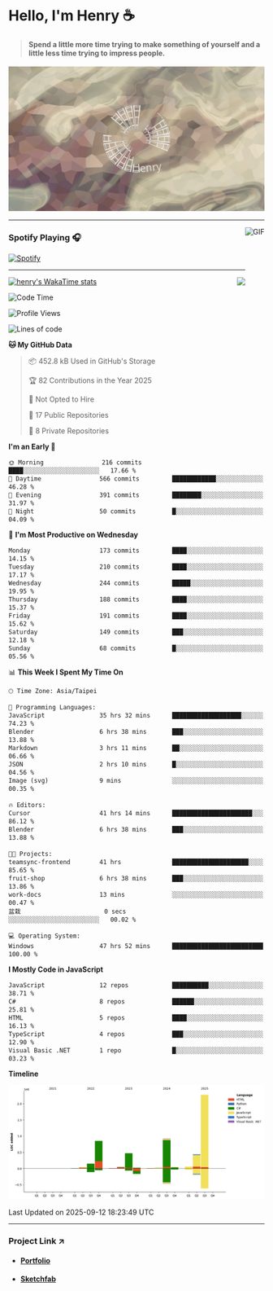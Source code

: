 # Hello, I'm Henry :coffee:

> #### Spend a little more time trying to make something of yourself and a little less time trying to impress people.
 
![](./images/cover.jpg)

---

<img align="right" alt="GIF" height="170px" src="https://media.giphy.com/media/J5B1Y8QZnzXXbLQIBu/giphy.gif" />

### Spotify Playing 🎧

[![Spotify](https://spotify-recently-played-beta.vercel.app/api/spotify)](https://open.spotify.com/user/31uznrpamxhroyd2bt7xchxgnhce)

---

<img align="right" src="https://github-readme-stats.vercel.app/api/top-langs/?username=henry5720&theme=tokyonight&hide_title=false" />

[![henry's WakaTime stats](https://github-readme-stats.vercel.app/api/wakatime?username=@henry5720&layout=compact)](https://github.com/anuraghazra/github-readme-stats)

<!--START_SECTION:waka-->
![Code Time](http://img.shields.io/badge/Code%20Time-424%20hrs%2035%20mins-blue)

![Profile Views](http://img.shields.io/badge/Profile%20Views-2-blue)

![Lines of code](https://img.shields.io/badge/From%20Hello%20World%20I%27ve%20Written-5.4%20million%20lines%20of%20code-blue)

**🐱 My GitHub Data** 

> 📦 452.8 kB Used in GitHub's Storage 
 > 
> 🏆 82 Contributions in the Year 2025
 > 
> 🚫 Not Opted to Hire
 > 
> 📜 17 Public Repositories 
 > 
> 🔑 8 Private Repositories 
 > 
**I'm an Early 🐤** 

```text
🌞 Morning                216 commits         ████░░░░░░░░░░░░░░░░░░░░░   17.66 % 
🌆 Daytime                566 commits         ████████████░░░░░░░░░░░░░   46.28 % 
🌃 Evening                391 commits         ████████░░░░░░░░░░░░░░░░░   31.97 % 
🌙 Night                  50 commits          █░░░░░░░░░░░░░░░░░░░░░░░░   04.09 % 
```
📅 **I'm Most Productive on Wednesday** 

```text
Monday                   173 commits         ████░░░░░░░░░░░░░░░░░░░░░   14.15 % 
Tuesday                  210 commits         ████░░░░░░░░░░░░░░░░░░░░░   17.17 % 
Wednesday                244 commits         █████░░░░░░░░░░░░░░░░░░░░   19.95 % 
Thursday                 188 commits         ████░░░░░░░░░░░░░░░░░░░░░   15.37 % 
Friday                   191 commits         ████░░░░░░░░░░░░░░░░░░░░░   15.62 % 
Saturday                 149 commits         ███░░░░░░░░░░░░░░░░░░░░░░   12.18 % 
Sunday                   68 commits          █░░░░░░░░░░░░░░░░░░░░░░░░   05.56 % 
```


📊 **This Week I Spent My Time On** 

```text
🕑︎ Time Zone: Asia/Taipei

💬 Programming Languages: 
JavaScript               35 hrs 32 mins      ███████████████████░░░░░░   74.23 % 
Blender                  6 hrs 38 mins       ███░░░░░░░░░░░░░░░░░░░░░░   13.88 % 
Markdown                 3 hrs 11 mins       ██░░░░░░░░░░░░░░░░░░░░░░░   06.66 % 
JSON                     2 hrs 10 mins       █░░░░░░░░░░░░░░░░░░░░░░░░   04.56 % 
Image (svg)              9 mins              ░░░░░░░░░░░░░░░░░░░░░░░░░   00.35 % 

🔥 Editors: 
Cursor                   41 hrs 14 mins      ██████████████████████░░░   86.12 % 
Blender                  6 hrs 38 mins       ███░░░░░░░░░░░░░░░░░░░░░░   13.88 % 

🐱‍💻 Projects: 
teamsync-frontend        41 hrs              █████████████████████░░░░   85.65 % 
fruit-shop               6 hrs 38 mins       ███░░░░░░░░░░░░░░░░░░░░░░   13.86 % 
work-docs                13 mins             ░░░░░░░░░░░░░░░░░░░░░░░░░   00.47 % 
盆栽                       0 secs              ░░░░░░░░░░░░░░░░░░░░░░░░░   00.02 % 

💻 Operating System: 
Windows                  47 hrs 52 mins      █████████████████████████   100.00 % 
```

**I Mostly Code in JavaScript** 

```text
JavaScript               12 repos            ██████████░░░░░░░░░░░░░░░   38.71 % 
C#                       8 repos             ██████░░░░░░░░░░░░░░░░░░░   25.81 % 
HTML                     5 repos             ████░░░░░░░░░░░░░░░░░░░░░   16.13 % 
TypeScript               4 repos             ███░░░░░░░░░░░░░░░░░░░░░░   12.90 % 
Visual Basic .NET        1 repo              █░░░░░░░░░░░░░░░░░░░░░░░░   03.23 % 
```



**Timeline**

![Lines of Code chart](https://raw.githubusercontent.com/henry5720/henry5720/main/assets/bar_graph.png)


 Last Updated on 2025-09-12 18:23:49 UTC
<!--END_SECTION:waka-->

---

### Project Link ↗️

- #### [Portfolio](https://drive.google.com/file/d/1kb96bzn4Bhdb4pImsUvKz9Oi9cx455D2/view?usp=drivesdk)
- #### [Sketchfab](https://sketchfab.com/henry4294967296/models)

